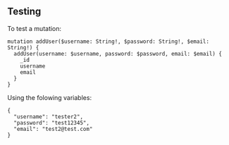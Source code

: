 ## Testing

To test a mutation:

```
mutation addUser($username: String!, $password: String!, $email: String!) {
  addUser(username: $username, password: $password, email: $email) {
    _id
    username
    email
  }
}
```

Using the folowing variables:

```
{
  "username": "tester2",
  "password": "test12345",
  "email": "test2@test.com"
}
```
